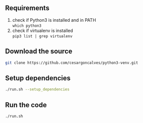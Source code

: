 ## Requirements

1. check if Python3 is installed and in PATH  
`which python3`
2. check if virtualenv is installed  
`pip3 list | grep virtualenv`


## Download the source

```bash
git clone https://github.com/cesargoncalves/python3-venv.git
```

## Setup dependencies

```bash
./run.sh --setup_dependencies
```

## Run the code

```bash
./run.sh
```
